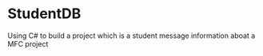 # StudentDB

Using C# to build a project which is a
student message information aboat a
MFC project
 
